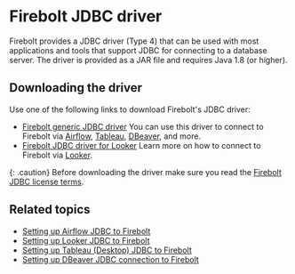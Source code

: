 # Firebolt JDBC driver

Firebolt provides a JDBC driver \(Type 4\) that can be used with most applications and tools that support JDBC for connecting to a database server. The driver is provided as a JAR file and requires Java 1.8 \(or higher\).

## Downloading the driver

Use one of the following links to download Firebolt's JDBC driver:

* [Firebolt generic JDBC driver](https://firebolt-publishing-public.s3.amazonaws.com/repo/jdbc/firebolt-jdbc-1.07-jar-with-dependencies.jar) You can use this driver to connect to Firebolt via [Airflow](setting-up-airflow-jdbc-to-firebolt.md), [Tableau](setting-up-tableau-desktop-jdbc-to-firebolt.md), [DBeaver](setting-up-dbeaver-jdbc-connection-to-firebolt.md), and more.
* [Firebolt JDBC driver for Looker](https://firebolt-publishing-public.s3.amazonaws.com/repo/jdbc/firebolt-jdbc-1.07-jar-with-dependencies-looker.jar) Learn more on how to connect to Firebolt via [Looker](setting-up-looker-jdbc-to-firebolt.md).

{: .caution}
Before downloading the driver make sure you read the [Firebolt JDBC license terms](https://firebolt-publishing-public.s3.amazonaws.com/repo/jdbc/License.pdf).

## Related topics

* [Setting up Airflow JDBC to Firebolt](setting-up-airflow-jdbc-to-firebolt.md)
* [Setting up Looker JDBC to Firebolt](setting-up-looker-jdbc-to-firebolt.md)
* [Setting up Tableau \(Desktop\) JDBC to Firebolt](setting-up-tableau-desktop-jdbc-to-firebolt.md)
* [Setting up DBeaver JDBC connection to Firebolt](setting-up-dbeaver-jdbc-connection-to-firebolt.md)
